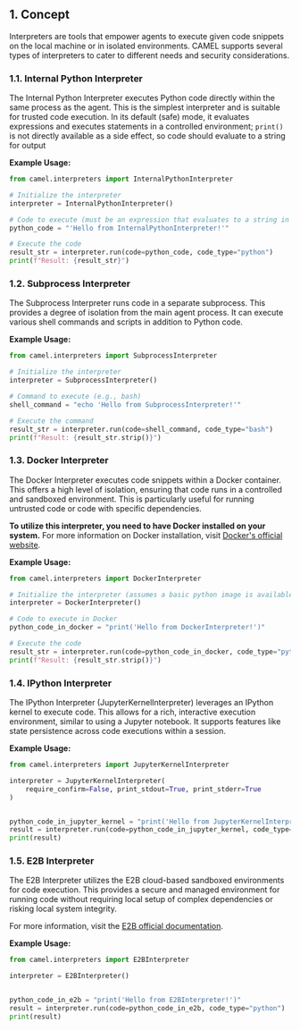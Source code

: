 ## 1. Concept
Interpreters are tools that empower agents to execute given code snippets on the local machine or in isolated environments. CAMEL supports several types of interpreters to cater to different needs and security considerations.

### 1.1. Internal Python Interpreter
The Internal Python Interpreter executes Python code directly within the same process as the agent. This is the simplest interpreter and is suitable for trusted code execution. In its default (safe) mode, it evaluates expressions and executes statements in a controlled environment; `print()` is not directly available as a side effect, so code should evaluate to a string for output

**Example Usage:**
```python
from camel.interpreters import InternalPythonInterpreter

# Initialize the interpreter
interpreter = InternalPythonInterpreter()

# Code to execute (must be an expression that evaluates to a string in safe mode)
python_code = "'Hello from InternalPythonInterpreter!'"

# Execute the code
result_str = interpreter.run(code=python_code, code_type="python")
print(f"Result: {result_str}")
```

### 1.2. Subprocess Interpreter
The Subprocess Interpreter runs code in a separate subprocess. This provides a degree of isolation from the main agent process. It can execute various shell commands and scripts in addition to Python code.

**Example Usage:**
```python
from camel.interpreters import SubprocessInterpreter

# Initialize the interpreter
interpreter = SubprocessInterpreter()

# Command to execute (e.g., bash)
shell_command = "echo 'Hello from SubprocessInterpreter!'"

# Execute the command
result_str = interpreter.run(code=shell_command, code_type="bash")
print(f"Result: {result_str.strip()}")
```

### 1.3. Docker Interpreter
The Docker Interpreter executes code snippets within a Docker container. This offers a high level of isolation, ensuring that code runs in a controlled and sandboxed environment. This is particularly useful for running untrusted code or code with specific dependencies.

**To utilize this interpreter, you need to have Docker installed on your system.** For more information on Docker installation, visit [Docker's official website](https://docs.docker.com/get-docker/).

**Example Usage:**
```python
from camel.interpreters import DockerInterpreter

# Initialize the interpreter (assumes a basic python image is available)
interpreter = DockerInterpreter()

# Code to execute in Docker
python_code_in_docker = "print('Hello from DockerInterpreter!')"

# Execute the code
result_str = interpreter.run(code=python_code_in_docker, code_type="python")
print(f"Result: {result_str.strip()}")
```

### 1.4. IPython Interpreter
The IPython Interpreter (JupyterKernelInterpreter) leverages an IPython kernel to execute code. This allows for a rich, interactive execution environment, similar to using a Jupyter notebook. It supports features like state persistence across code executions within a session.

**Example Usage:**
```python
from camel.interpreters import JupyterKernelInterpreter

interpreter = JupyterKernelInterpreter(
    require_confirm=False, print_stdout=True, print_stderr=True
)


python_code_in_jupyter_kernel = "print('Hello from JupyterKernelInterpreter!')"
result = interpreter.run(code=python_code_in_jupyter_kernel, code_type="python")
print(result)
```

### 1.5. E2B Interpreter
The E2B Interpreter utilizes the E2B cloud-based sandboxed environments for code execution. This provides a secure and managed environment for running code without requiring local setup of complex dependencies or risking local system integrity.

For more information, visit the [E2B official documentation](https://e2b.dev/docs).

**Example Usage:**
```python
from camel.interpreters import E2BInterpreter

interpreter = E2BInterpreter()


python_code_in_e2b = "print('Hello from E2BInterpreter!')"
result = interpreter.run(code=python_code_in_e2b, code_type="python")
print(result)
```